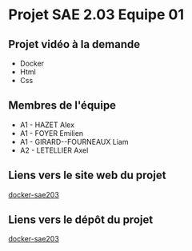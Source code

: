 # Projet SAE 2.03 Equipe 01


## Projet vidéo à la demande

- Docker
- Html
- Css

## Membres de l'équipe

- A1 - HAZET Alex
- A1 - FOYER Emilien
- A1 - GIRARD--FOURNEAUX Liam
- A2 - LETELLIER Axel

## Liens vers le site web du projet
[docker-sae203]([http://di-docker:54688/](https://gilbertlevoyant.github.io/docker-sae203/))
## Liens vers le dépôt du projet

[docker-sae203](https://github.com/GilbertLeVoyant/docker-sae203)
